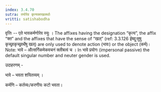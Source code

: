 ```yaml
---
index: 3.4.70
sutra: तयोरेव कृत्यक्तखलर्थाः
vritti: satishabodha
---
```






वृत्तिः -- एते भावकर्मणोरेव स्युः । The affixes having the designation “कृत्य”, the affix “क्त” and the affixes that have the sense of “खल्” (ref: 3.3.126 ईषद्दुःसुषु कृच्छ्राकृच्छ्रार्थेषु खल्) are only used to denote action (भावः) or the object (कर्म)। Note: भावे – औत्सर्गिकमेकवचनं क्लीबत्वं च । In भावे प्रयोगः (impersonal passive) the default singular number and neuter gender is used.


उदाहरणम् -


भावे – भवता शयितव्यम् ।


कर्मणि – कर्तव्यः/करणीयः कटो भवता।

